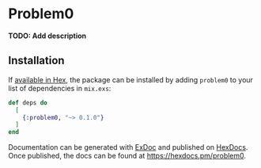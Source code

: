 # Problem0

**TODO: Add description**

## Installation

If [available in Hex](https://hex.pm/docs/publish), the package can be installed
by adding `problem0` to your list of dependencies in `mix.exs`:

```elixir
def deps do
  [
    {:problem0, "~> 0.1.0"}
  ]
end
```

Documentation can be generated with [ExDoc](https://github.com/elixir-lang/ex_doc)
and published on [HexDocs](https://hexdocs.pm). Once published, the docs can
be found at <https://hexdocs.pm/problem0>.

